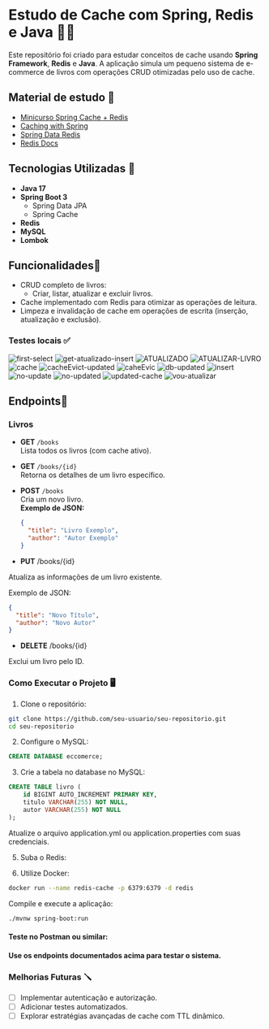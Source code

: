 # Estudo de Cache com Spring, Redis e Java 👩‍💻

Este repositório foi criado para estudar conceitos de cache usando **Spring Framework**, **Redis** e **Java**. A aplicação simula um pequeno sistema de e-commerce de livros com operações CRUD otimizadas pelo uso de cache.


## Material de estudo 📍
- [Minicurso Spring Cache + Redis](https://www.youtube.com/playlist?list=PL0D5C4QG6iBpTgwkzmGfp68hcKm8AER8s)
- [Caching with Spring](https://spring.io/guides/gs/caching)
- [Spring Data Redis](https://www.baeldung.com/spring-data-redis-tutorial)
- [Redis Docs](https://redis.io/docs/latest/)

## Tecnologias Utilizadas 🧶

- **Java 17**
- **Spring Boot 3**
  - Spring Data JPA
  - Spring Cache
- **Redis**
- **MySQL**
- **Lombok**

## Funcionalidades🚀

- CRUD completo de livros:
  - Criar, listar, atualizar e excluir livros.
- Cache implementado com Redis para otimizar as operações de leitura.
- Limpeza e invalidação de cache em operações de escrita (inserção, atualização e exclusão).

### Testes locais ✅
![first-select](https://github.com/user-attachments/assets/889ce993-3652-4978-a064-dd4527a6d7eb)
![get-atualizado-insert](https://github.com/user-attachments/assets/7c3f681e-9eb1-4aeb-b2b6-fd67fc081691)
![ATUALIZADO](https://github.com/user-attachments/assets/bb27d36f-9a02-4a1f-8e79-8757bfa846d6)
![ATUALIZAR-LIVRO](https://github.com/user-attachments/assets/85387e70-2f3f-4a10-8417-c11c7ed42849)
![cache](https://github.com/user-attachments/assets/31930fd6-c2f8-4480-9033-10beae684a2a)
![cacheEvict-updated](https://github.com/user-attachments/assets/e3caa66e-ba04-478a-8bfd-27638bd3e9da)
![caheEvic](https://github.com/user-attachments/assets/b53e5ddc-bc8b-4aff-9c2a-8574c3a49018)
![db-updated](https://github.com/user-attachments/assets/bb90daeb-d9b9-438c-9729-24812a343b15)
![insert](https://github.com/user-attachments/assets/e0c093a2-7f34-4525-8717-bb81c10726cf)
![no-update](https://github.com/user-attachments/assets/f825184b-24a5-4026-b7f9-604676ed4657)
![no-updated](https://github.com/user-attachments/assets/2a9501d7-017e-46d3-9f2d-f7bb8a6e5fed)
![updated-cache](https://github.com/user-attachments/assets/32e22b26-ba92-4887-9def-605f05ce650c)
![vou-atualizar](https://github.com/user-attachments/assets/fddf5a0a-f05a-4a28-ae5e-774db64f8087)


## Endpoints🔌

### Livros
- **GET** `/books`  
  Lista todos os livros (com cache ativo).
  
- **GET** `/books/{id}`  
  Retorna os detalhes de um livro específico.

- **POST** `/books`  
  Cria um novo livro.  
  **Exemplo de JSON:**
  ```json
  {
    "title": "Livro Exemplo",
    "author": "Autor Exemplo"
  }
  
- **PUT** /books/{id}
  
Atualiza as informações de um livro existente.

Exemplo de JSON:

````json
{
  "title": "Novo Título",
  "author": "Novo Autor"
}
````

- **DELETE** /books/{id}

Exclui um livro pelo ID.

### Como Executar o Projeto 🖥
1. Clone o repositório:

```bash
git clone https://github.com/seu-usuario/seu-repositorio.git
cd seu-repositorio
````


2. Configure o MySQL:
   
```sql
CREATE DATABASE eccomerce;
````

3. Crie a tabela no database no MySQL:

```sql
CREATE TABLE livro (
    id BIGINT AUTO_INCREMENT PRIMARY KEY,
    titulo VARCHAR(255) NOT NULL,
    autor VARCHAR(255) NOT NULL
);

```

Atualize o arquivo application.yml ou application.properties com suas credenciais.

5. Suba o Redis:

6. Utilize Docker:
   
```bash
docker run --name redis-cache -p 6379:6379 -d redis
```
Compile e execute a aplicação:

```bash
./mvnw spring-boot:run
```

#### Teste no Postman ou similar:
#### Use os endpoints documentados acima para testar o sistema.

### Melhorias Futuras 🪛
- [ ] Implementar autenticação e autorização.
- [ ] Adicionar testes automatizados.
- [ ] Explorar estratégias avançadas de cache com TTL dinâmico.
